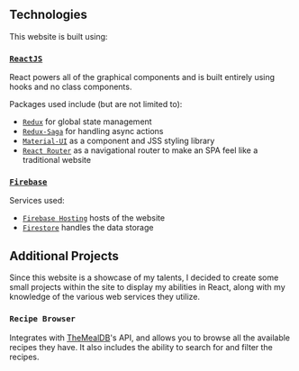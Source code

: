 
## Technologies

This website is built using:

### [`ReactJS`](https://reactjs.org)

React powers all of the graphical components and is built entirely using hooks and no class components.

Packages used include (but are not limited to):
 - [`Redux`](https://redux.js.org) for global state management
 - [`Redux-Saga`](https://redux-saga.js.org) for handling async actions
 - [`Material-UI`](https://material-ui.com) as a component and JSS styling library
 - [`React Router`](https://reactrouter.com) as a navigational router to make an SPA feel like a traditional website

### [`Firebase`](https://firebase.google.com)

Services used:
 - [`Firebase Hosting`](https://firebase.google.com/docs/hosting) hosts of the website
 - [`Firestore`](https://firebase.google.com/docs/firestore) handles the data storage

## Additional Projects

Since this website is a showcase of my talents, I decided to create some small projects within the site to display my abilities in React, along with my knowledge of the various web services they utilize.

### `Recipe Browser`

Integrates with [TheMealDB](https://www.themealdb.com/api.php)'s API, and allows you to browse all the available recipes they have. It also includes the ability to search for and filter the recipes.


